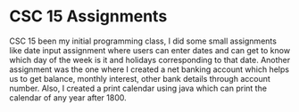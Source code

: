 # CSC 15 Assignments

CSC 15 been my initial programming class, I did some small assignments like date input assignment where users can enter dates and can get to know which day of the week is it and holidays corresponding to that date. Another assignment was the one where I created a net banking account which helps us to get balance, monthly interest, other bank details through account number. Also, I created a print calendar using java which can print the calendar of any year after 1800.
